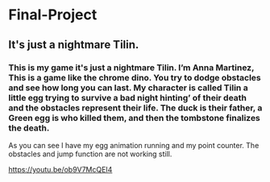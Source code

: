 # Final-Project
## It's just a nightmare Tilin.
### This is my game it's just a nightmare Tilin. I’m Anna Martinez, This is a game like the chrome dino. You try to dodge obstacles and see how long you can last. My character is called Tilin a little egg trying to survive a bad night hinting’ of their death and the obstacles represent their life. The duck is their father, a Green egg is who killed them, and then the tombstone finalizes the death.
As you can see I have my egg animation running and my point counter. The obstacles and jump function are not working still.

https://youtu.be/ob9V7McQEI4
